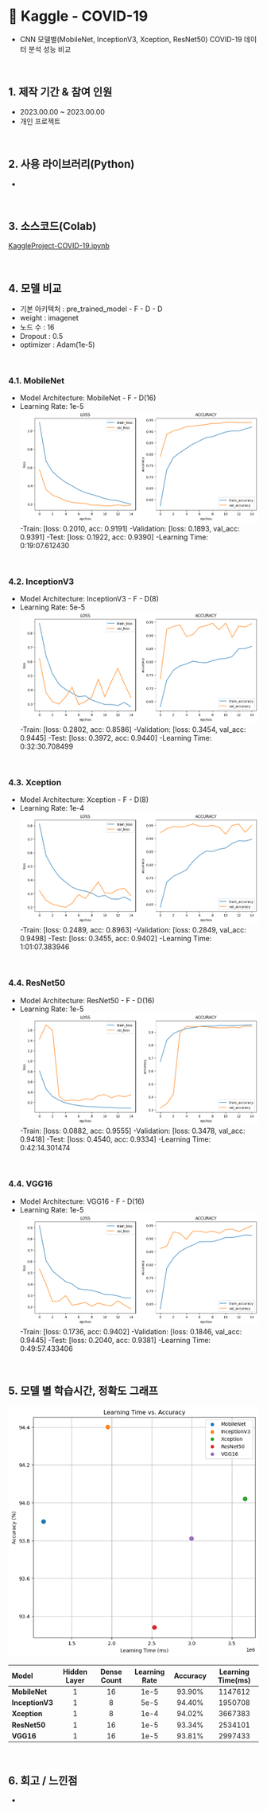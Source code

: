 # :pushpin: Kaggle - COVID-19
- CNN 모델별(MobileNet, InceptionV3, Xception, ResNet50) COVID-19 데이터 분석 성능 비교

</br>

## 1. 제작 기간 & 참여 인원
- 2023.00.00 ~ 2023.00.00
- 개인 프로젝트

</br>

## 2. 사용 라이브러리(Python)
  - 

</br>

## 3. 소스코드(Colab)
[KaggleProject-COVID-19.ipynb](https://colab.research.google.com/drive/18BXx_fb77k9KbYsv_bVidVf9FhbqK2KA#scrollTo=f2XiUpwDXhNq)

</br>

## 4. 모델 비교
- 기본 아키텍처 : pre_trained_model - F - D - D
- weight : imagenet
- 노드 수 : 16
- Dropout : 0.5
- optimizer : Adam(1e-5)

</br>

### 4.1. MobileNet
- Model Architecture: MobileNet - F - D(16)
- Learning Rate: 1e-5
![](./Graph/MobileNet.png)
-Train: [loss: 0.2010, acc: 0.9191]
-Validation: [loss: 0.1893, val_acc: 0.9391]
-Test: [loss: 0.1922, acc: 0.9390]
-Learning Time: 0:19:07.612430

</br>

### 4.2. InceptionV3
- Model Architecture: InceptionV3 - F - D(8)
- Learning Rate: 5e-5
![](./Graph/InceptionV3.png)
-Train: [loss: 0.2802, acc: 0.8586]
-Validation: [loss: 0.3454, val_acc: 0.9445]
-Test: [loss: 0.3972, acc: 0.9440]
-Learning Time: 0:32:30.708499

</br>

### 4.3. Xception
- Model Architecture: Xception - F - D(8)
- Learning Rate: 1e-4
![](./Graph/Xception.png)
-Train: [loss: 0.2489, acc: 0.8963]
-Validation: [loss: 0.2849, val_acc: 0.9498]
-Test: [loss: 0.3455, acc: 0.9402]
-Learning Time: 1:01:07.383946

</br>

### 4.4. ResNet50
- Model Architecture: ResNet50 - F - D(16)
- Learning Rate: 1e-5
![](./Graph/ResNet50.png)
-Train: [loss: 0.0882, acc: 0.9555]
-Validation: [loss: 0.3478, val_acc: 0.9418]
-Test: [loss: 0.4540, acc: 0.9334]
-Learning Time: 0:42:14.301474

</br>

### 4.4. VGG16
- Model Architecture: VGG16 - F - D(16)
- Learning Rate: 1e-5
![](./Graph/VGG16.png)
-Train: [loss: 0.1736, acc: 0.9402]
-Validation: [loss: 0.1846, val_acc: 0.9445]
-Test: [loss: 0.2040, acc: 0.9381]
-Learning Time: 0:49:57.433406

</br>

## 5. 모델 별 학습시간, 정확도 그래프

![](./Graph/result.png)

| Model | Hidden Layer | Dense Count | Learning Rate | Accuracy | Learning Time(ms) | 
| :-- | :-: | :-: | :-: | :-: | :-: |
| **MobileNet** | 1 | 16 | 1e-5 | 93.90% | 1147612 |
| **InceptionV3** | 1 | 8 | 5e-5 | 94.40% | 1950708 |
| **Xception** | 1 | 8 | 1e-4 | 94.02% | 3667383 |
| **ResNet50** | 1 | 16 | 1e-5 | 93.34% | 2534101 |
| **VGG16** | 1 | 16 | 1e-5 | 93.81% | 2997433 |

</br>

## 6. 회고 / 느낀점
-

</br>
